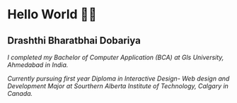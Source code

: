 # Hello World 👋🏻

## Drashthi Bharatbhai Dobariya

*I completed my Bachelor of Computer Application (BCA) at Gls University, Ahmedabad in India.*

*Currently pursuing first year Diploma in Interactive Design- Web design and Development Major at Sourthern Alberta Institute of Technology, Calgary in Canada.*